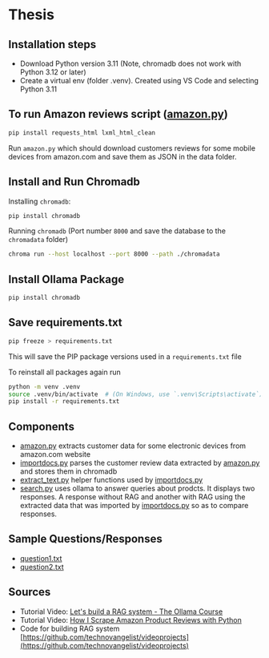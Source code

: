 # Thesis

## Installation steps

- Download Python version 3.11 (Note, chromadb does not work with Python 3.12 or later)
- Create a virtual env (folder .venv). Created using VS Code and selecting Python 3.11

## To run Amazon reviews script ([amazon.py](./amazon.py))

```bash
pip install requests_html lxml_html_clean
```

Run `amazon.py` which should download customers reviews for some mobile devices from amazon.com and save them as JSON in the data folder.


## Install and Run Chromadb

Installing `chromadb`:
```bash
pip install chromadb
```

Running `chromadb` (Port number `8000` and save the database to the `chromadata` folder)

```bash
chroma run --host localhost --port 8000 --path ./chromadata
```

## Install Ollama Package

```bash
pip install chromadb
```

## Save requirements.txt

```bash
pip freeze > requirements.txt
```

This will save the PIP package versions used in a `requirements.txt` file 

To reinstall all packages again run

```bash
python -m venv .venv 
source .venv/bin/activate  # (On Windows, use `.venv\Scripts\activate`)
pip install -r requirements.txt
```

## Components

- [amazon.py](./amazon.py) extracts customer data for some electronic devices from amazon.com website
- [importdocs.py](./importdocs.py) parses the customer review data extracted by [amazon.py](./amazon.py) and stores them in chromadb
- [extract_text.py](./extract_text.py) helper functions used by [importdocs.py](./importdocs.py)
- [search.py](./search.py) uses ollama to answer queries about prodcts. It displays two responses. A response without RAG and another with RAG using the extracted data that was imported by [importdocs.py](./importdocs.py) so as to compare responses.

## Sample Questions/Responses

- [question1.txt](./question1.txt)
- [question2.txt](./question2.txt)

## Sources

- Tutorial Video: [Let's build a RAG system - The Ollama Course](https://www.youtube.com/watch?v=FQTCLOUnIzI)
- Tutorial Video: [How I Scrape Amazon Product Reviews with Python](https://www.youtube.com/watch?v=UD4VzOfhBCQ)
- Code for building RAG system [https://github.com/technovangelist/videoprojects](https://github.com/technovangelist/videoprojects)